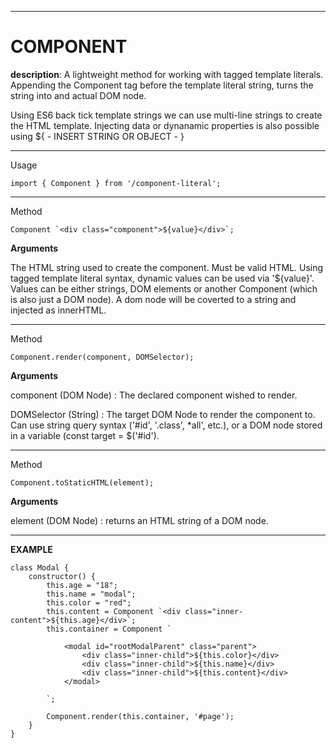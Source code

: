 ******************************************** 
# COMPONENT

**description**: A lightweight method for working with tagged template literals. Appending the Component tag before the template literal string, turns the string into and actual DOM node.

Using ES6 back tick template strings we can use multi-line strings to create the HTML template. Injecting data or dynanamic properties is also possible using ${ - INSERT STRING OR OBJECT - }

********************************************

Usage

	import { Component } from '/component-literal';

********************************************

Method

	Component `<div class="component">${value}</div>`;

**Arguments**

The HTML string used to create the component. Must be valid HTML. Using tagged template literal syntax, dynamic values can be used via '${value}'. Values can be either strings, DOM elements or another Component (which is also just a DOM node). A dom node will be coverted to a string and injected as innerHTML.


********************************************
Method

	Component.render(component, DOMSelector);

**Arguments**

component (DOM Node) :
The declared component wished to render.

DOMSelector (String) :
The target DOM Node to render the component to. Can use string query syntax ('#id', '.class', *all', etc.), or a DOM node stored in a variable (const target = $('#id'). 

********************************************
Method

	Component.toStaticHTML(element);

**Arguments**

element (DOM Node) :
returns an HTML string of a DOM node.

********************************************

**EXAMPLE**

 	class Modal {
		constructor() {
			this.age = "18";
			this.name = "modal";
			this.color = "red";
			this.content = Component `<div class="inner-content">${this.age}</div>`;
			this.container = Component `
	
				<modal id="rootModalParent" class="parent">
					<div class="inner-child">${this.color}</div>
					<div class="inner-child">${this.name}</div>
					<div class="inner-child">${this.content}</div>
				</modal>
	
			`;
	
			Component.render(this.container, '#page');
		}
	}
